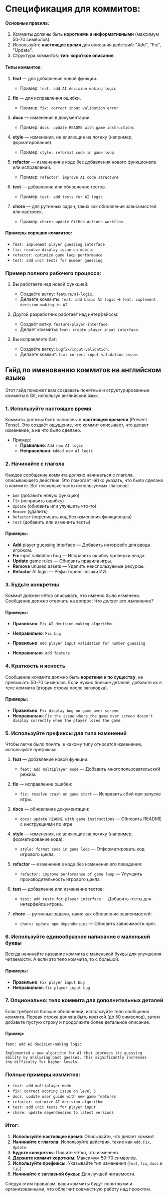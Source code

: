 # Спецификация для коммитов:

#### Основные правила:
1. Коммиты должны быть **короткими и информативными** (максимум 50-70 символов).
2. Используйте **настоящее время** для описания действий: "Add", "Fix", "Update".
3. Структура коммитов: **тип: короткое описание**.

#### Типы коммитов:
1. **feat** — для добавления новой функции.
   - Пример: `feat: add AI decision-making logic`
   
2. **fix** — для исправления ошибки.
   - Пример: `fix: correct input validation error`
   
3. **docs** — изменения в документации.
   - Пример: `docs: update README with game instructions`
   
4. **style** — изменения, не влияющие на логику (например, форматирование).
   - Пример: `style: reformat code in game loop`
   
5. **refactor** — изменения в коде без добавления нового функционала или исправлений.
   - Пример: `refactor: improve AI code structure`
   
6. **test** — добавление или обновление тестов.
   - Пример: `test: add tests for AI logic`
   
7. **chore** — для рутинных задач, таких как обновление зависимостей или настроек.
   - Пример: `chore: update GitHub Actions workflow`

#### Примеры хороших коммитов:
- `feat: implement player guessing interface`
- `fix: resolve display issue on mobile`
- `refactor: optimize game loop performance`
- `test: add unit tests for number guessing`

### Пример полного рабочего процесса:
1. Вы работаете над новой функцией:
   - Создаёте ветку: `feature/ai-logic`.
   - Делаете коммиты: `feat: add basic AI logic` → `feat: implement decision-making in AI`.

2. Другой разработчик работает над интерфейсом:
   - Создаёт ветку: `feature/player-interface`.
   - Делает коммиты: `feat: create player input interface`.

3. Вы исправляете баг:
   - Создаёте ветку: `bugfix/input-validation`.
   - Делаете коммит: `fix: correct input validation issue`.


## Гайд по именованию коммитов на английском языке

Этот гайд поможет вам создавать понятные и структурированные коммиты в Git, используя английский язык.

### 1. **Используйте настоящее время**
Коммиты должны быть написаны в **настоящем времени** (Present Tense). Это создаёт ощущение, что коммит описывает, что делает изменение, а не что было сделано.

- Пример:
  - **Правильно**: `Add new AI logic`
  - **Неправильно**: `Added new AI logic`

### 2. **Начинайте с глагола**
Каждое сообщение коммита должно начинаться с глагола, описывающего действие. Это помогает чётко указать, что было сделано в коммите. Вот несколько часто используемых глаголов:
- `Add` (добавить новую функцию)
- `Fix` (исправить ошибку)
- `Update` (обновить или улучшить что-то)
- `Remove` (удалить)
- `Refactor` (переписать код без изменения функционала)
- `Test` (добавить или изменить тесты)

#### Примеры:
- **Add** player guessing interface — Добавить интерфейс для ввода игроком.
- **Fix** input validation bug — Исправить ошибку проверки ввода.
- **Update** game rules — Обновить правила игры.
- **Remove** unused assets — Удалить неиспользуемые ресурсы.
- **Refactor** AI logic — Рефакторинг логики ИИ.

### 3. **Будьте конкретны**
Коммит должен чётко описывать, что именно было изменено. Сообщение должно отвечать на вопрос: *Что делает это изменение?*

#### Примеры:
- **Правильно**: `Fix AI decision-making algorithm`
- **Неправильно**: `Fix bug`

- **Правильно**: `Add player input validation for number guessing`
- **Неправильно**: `Add feature`

### 4. **Краткость и ясность**
Сообщение коммита должно быть **коротким и по существу**, не превышать 50-70 символов. Если нужно больше деталей, добавьте их в теле коммита (вторая строка после заголовка).

#### Примеры:
- **Правильно**: `Fix display bug on game over screen`
- **Неправильно**: `Fix the issue where the game over screen doesn't display correctly when the player loses the game`

### 5. **Используйте префиксы для типа изменений**
Чтобы легче было понять, к какому типу относится изменение, используйте префиксы:

1. **feat** — добавление новой функции:
   - `feat: add multiplayer mode` — Добавить многопользовательский режим.

2. **fix** — исправление ошибки:
   - `fix: resolve crash on game start` — Исправить сбой при запуске игры.

3. **docs** — обновление документации:
   - `docs: update README with game instructions` — Обновить README с инструкциями по игре.

4. **style** — изменения, не влияющие на логику (например, форматирование кода):
   - `style: format code in game loop` — Отформатировать код игрового цикла.

5. **refactor** — изменения в коде без изменения его поведения:
   - `refactor: improve performance of game loop` — Улучшить производительность игрового цикла.

6. **test** — добавление или изменение тестов:
   - `test: add tests for player interface` — Добавить тесты для интерфейса игрока.

7. **chore** — рутинные задачи, такие как обновление зависимостей:
   - `chore: update npm dependencies` — Обновить зависимости npm.

### 6. **Используйте единообразное написание с маленькой буквы**
Всегда начинайте название коммита с маленькой буквы для улучшения читаемости.
А если это тело коммита, то с большой. 

#### Примеры:
- **Правильно**: `Fix player input bug`
- **Неправильно**: `fix player input bug`

### 7. **Опционально: тело коммита для дополнительных деталей**
Если требуется больше объяснений, используйте тело сообщения коммита. Первая строка должна быть краткой (до 50 символов), затем добавьте пустую строку и продолжите более детальное описание.

#### Пример:
```
feat: add AI decision-making logic

Implemented a new algorithm for AI that improves its guessing
ability by analyzing past guesses. This significantly increases
the difficulty for higher levels.
```

### Полные примеры коммитов:

- `feat: add multiplayer mode`
- `fix: correct scoring issue on level 5`
- `docs: update user guide with new game features`
- `refactor: optimize AI decision algorithm`
- `test: add unit tests for player input`
- `chore: update dependencies to latest versions`

### Итог:
1. **Используйте настоящее время**: Описывайте, что делает коммит.
2. **Начинайте с глагола**: Используйте действия, такие как `Add`, `Fix`, `Update`.
3. **Будьте конкретны**: Пишите чётко, что изменено.
4. **Держите коммит коротким**: Максимум 50-70 символов.
5. **Используйте префиксы**: Указывайте тип изменения (`feat`, `fix`, `docs` и т.д.).
6. **Начинайте с заглавной буквы**: Для лучшей читаемости.

Следуя этим правилам, ваши коммиты будут понятными и организованными, что облегчит совместную работу над проектом.